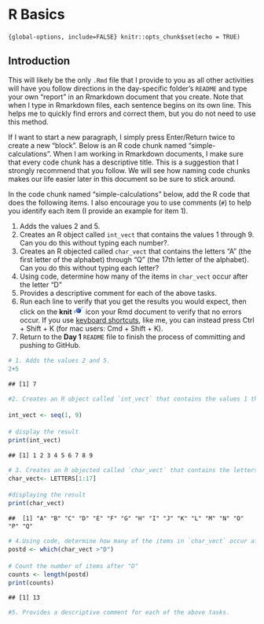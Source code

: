 R Basics
================

`{global-options, include=FALSE} knitr::opts_chunk$set(echo = TRUE)`

## Introduction

This will likely be the only `.Rmd` file that I provide to you as all
other activities will have you follow directions in the day-specific
folder’s `README` and type your own “report” in an Rmarkdown document
that you create. Note that when I type in Rmarkdown files, each sentence
begins on its own line. This helps me to quickly find errors and correct
them, but you do not need to use this method.

If I want to start a new paragraph, I simply press Enter/Return twice to
create a new “block”. Below is an R code chunk named
“simple-calculations”. When I am working in Rmarkdown documents, I make
sure that every code chunk has a descriptive title. This is a suggestion
that I strongly recommend that you follow. We will see how naming code
chunks makes our life easier later in this document so be sure to stick
around.

In the code chunk named “simple-calculations” below, add the R code that
does the following items. I also encourage you to use comments (`#`) to
help you identify each item (I provide an example for item 1).

1.  Adds the values 2 and 5.
2.  Creates an R object called `int_vect` that contains the values 1
    through 9. Can you do this without typing each number?.
3.  Creates an R objected called `char_vect` that contains the letters
    “A” (the first letter of the alphabet) through “Q” (the 17th letter
    of the alphabet). Can you do this without typing each letter?
4.  Using code, determine how many of the items in `char_vect` occur
    after the letter “D”
5.  Provides a descriptive comment for each of the above tasks.
6.  Run each line to verify that you get the results you would expect,
    then click on the **knit**
    <img src="../README-img/knit-icon.png" alt="knit" width = "20"/>
    icon your Rmd document to verify that no errors occur. If you use
    [keyboard
    shortcuts](https://support.posit.co/hc/en-us/articles/200711853-Keyboard-Shortcuts-in-the-RStudio-IDE),
    like me, you can instead press Ctrl + Shift + K (for mac users:
    Cmd + Shift + K).
7.  Return to the **Day 1** `README` file to finish the process of
    committing and pushing to GitHub.

``` r
# 1. Adds the values 2 and 5.
2+5
```

    ## [1] 7

``` r
#2. Creates an R object called `int_vect` that contains the values 1 through 9. Can you do this without typing each number?.

int_vect <- seq(1, 9)

# display the result 
print(int_vect)
```

    ## [1] 1 2 3 4 5 6 7 8 9

``` r
# 3. Creates an R objected called `char_vect` that contains the letters "A" (the first letter of the alphabet) through "Q" (the 17th letter of the alphabet). Can you do this without typing each letter?
char_vect<- LETTERS[1:17]

#displaying the result
print(char_vect)
```

    ##  [1] "A" "B" "C" "D" "E" "F" "G" "H" "I" "J" "K" "L" "M" "N" "O" "P" "Q"

``` r
# 4.Using code, determine how many of the items in `char_vect` occur after the letter "D"
postd <- which(char_vect >"D")

# Count the number of items after "D"
counts <- length(postd)
print(counts)
```

    ## [1] 13

``` r
#5. Provides a descriptive comment for each of the above tasks.
```
